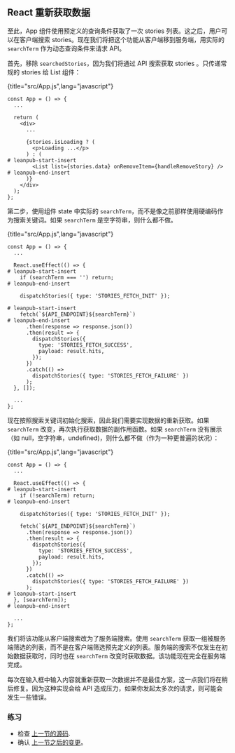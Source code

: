 ## React 重新获取数据

至此，App 组件使用预定义的查询条件获取了一次 stories 列表。这之后，用户可以在客户端搜索 stories。现在我们将把这个功能从客户端移到服务端，用实际的 `searchTerm` 作为动态查询条件来请求 API。

首先，移除 `searchedStories`，因为我们将通过 API 搜索获取 stories 。只传递常规的 stories 给 List 组件：

{title="src/App.js",lang="javascript"}
~~~~~~~
const App = () => {
  ...

  return (
    <div>
      ...

      {stories.isLoading ? (
        <p>Loading ...</p>
      ) : (
# leanpub-start-insert
        <List list={stories.data} onRemoveItem={handleRemoveStory} />
# leanpub-end-insert
      )}
    </div>
  );
};
~~~~~~~

第二步，使用组件 state 中实际的 `searchTerm`，而不是像之前那样使用硬编码作为搜索关键词。如果 `searchTerm` 是空字符串，则什么都不做。


{title="src/App.js",lang="javascript"}
~~~~~~~
const App = () => {
  ...

  React.useEffect(() => {
# leanpub-start-insert
    if (searchTerm === '') return;
# leanpub-end-insert

    dispatchStories({ type: 'STORIES_FETCH_INIT' });

# leanpub-start-insert
    fetch(`${API_ENDPOINT}${searchTerm}`)
# leanpub-end-insert
      .then(response => response.json())
      .then(result => {
        dispatchStories({
          type: 'STORIES_FETCH_SUCCESS',
          payload: result.hits,
        });
      })
      .catch(() =>
        dispatchStories({ type: 'STORIES_FETCH_FAILURE' })
      );
  }, []);

  ...
};
~~~~~~~

现在按照搜索关键词初始化搜索，因此我们需要实现数据的重新获取。如果 `searchTerm` 改变，再次执行获取数据的副作用函数。如果 `searchTerm` 没有展示（如 null，空字符串，undefined)，则什么都不做（作为一种更普遍的状况）：

{title="src/App.js",lang="javascript"}
~~~~~~~
const App = () => {
  ...

  React.useEffect(() => {
# leanpub-start-insert
    if (!searchTerm) return;
# leanpub-end-insert

    dispatchStories({ type: 'STORIES_FETCH_INIT' });

    fetch(`${API_ENDPOINT}${searchTerm}`)
      .then(response => response.json())
      .then(result => {
        dispatchStories({
          type: 'STORIES_FETCH_SUCCESS',
          payload: result.hits,
        });
      })
      .catch(() =>
        dispatchStories({ type: 'STORIES_FETCH_FAILURE' })
      );
# leanpub-start-insert
  }, [searchTerm]);
# leanpub-end-insert

  ...
};
~~~~~~~

我们将该功能从客户端搜索改为了服务端搜索。使用 `searchTerm` 获取一组被服务端筛选的列表，而不是在客户端筛选预先定义的列表。服务端的搜索不仅发生在初始数据获取时，同时也在 `searchTerm` 改变时获取数据。该功能现在完全在服务端完成。

每次在输入框中输入内容就重新获取一次数据并不是最佳方案，这一点我们将在稍后修复。因为这种实现会给 API 造成压力，如果你发起太多次的请求，则可能会发生一些错误。

### 练习

* 检查 [上一节的源码](https://codesandbox.io/s/github/the-road-to-learn-react/hacker-stories/tree/hs/Data-Re-Fetching-in-React).
* 确认 [上一节之后的变更](https://github.com/the-road-to-learn-react/hacker-stories/compare/hs/Data-Fetching-with-React...hs/Data-Re-Fetching-in-React?expand=1)。
